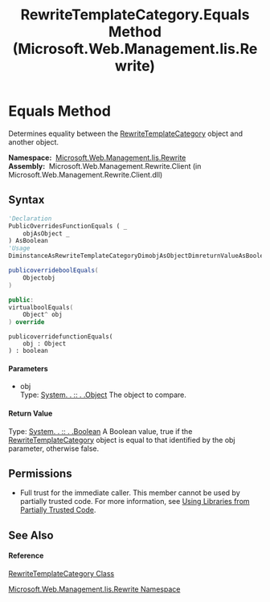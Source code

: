 ﻿---
title: RewriteTemplateCategory.Equals Method  (Microsoft.Web.Management.Iis.Rewrite)
TOCTitle: Equals Method
ms:assetid: M:Microsoft.Web.Management.Iis.Rewrite.RewriteTemplateCategory.Equals(System.Object)
ms:mtpsurl: https://msdn.microsoft.com/en-us/library/microsoft.web.management.iis.rewrite.rewritetemplatecategory.equals(v=VS.90)
ms:contentKeyID: 22049465
ms.date: 05/02/2012
mtps_version: v=VS.90
f1_keywords:
- Microsoft.Web.Management.Iis.Rewrite.RewriteTemplateCategory.Equals
dev_langs:
- CSharp
- JScript
- VB
- c++
api_location:
- Microsoft.Web.Management.Rewrite.Client.dll
api_name:
- Microsoft.Web.Management.Iis.Rewrite.RewriteTemplateCategory.Equals
api_type:
- Managed
topic_type:
- apiref
- kbSyntax
product_family_name: VS
ROBOTS: INDEX,FOLLOW
---

# Equals Method

Determines equality between the [RewriteTemplateCategory](rewritetemplatecategory-class-microsoft-web-management-iis-rewrite.md) object and another object.

**Namespace:**  [Microsoft.Web.Management.Iis.Rewrite](microsoft-web-management-iis-rewrite-namespace.md)  
**Assembly:**  Microsoft.Web.Management.Rewrite.Client (in Microsoft.Web.Management.Rewrite.Client.dll)

## Syntax

``` vb
'Declaration
PublicOverridesFunctionEquals ( _
    objAsObject _
) AsBoolean
'Usage
DiminstanceAsRewriteTemplateCategoryDimobjAsObjectDimreturnValueAsBooleanreturnValue = instance.Equals(obj)
```

``` csharp
publicoverrideboolEquals(
    Objectobj
)
```

``` c++
public:
virtualboolEquals(
    Object^ obj
) override
```

``` jscript
publicoverridefunctionEquals(
    obj : Object
) : boolean
```

#### Parameters

  - obj  
    Type: [System. . :: . .Object](https://msdn.microsoft.com/en-us/library/e5kfa45b\(v=vs.90\))  
    The object to compare.  

#### Return Value

Type: [System. . :: . .Boolean](https://msdn.microsoft.com/en-us/library/a28wyd50\(v=vs.90\))  
A Boolean value, true if the [RewriteTemplateCategory](rewritetemplatecategory-class-microsoft-web-management-iis-rewrite.md) object is equal to that identified by the obj parameter, otherwise false.  

## Permissions

  - Full trust for the immediate caller. This member cannot be used by partially trusted code. For more information, see [Using Libraries from Partially Trusted Code](https://msdn.microsoft.com/en-us/library/8skskf63\(v=vs.90\)).

## See Also

#### Reference

[RewriteTemplateCategory Class](rewritetemplatecategory-class-microsoft-web-management-iis-rewrite.md)

[Microsoft.Web.Management.Iis.Rewrite Namespace](microsoft-web-management-iis-rewrite-namespace.md)

